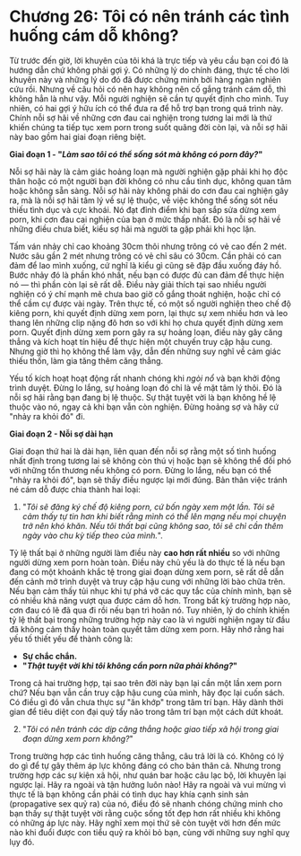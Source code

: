 # Chương 26: Tôi có nên tránh các tình huống cám dỗ không?

Từ trước đến giờ, lời khuyên của tôi khá là trực tiếp và yêu cầu bạn coi đó là hướng dẫn chứ không phải gợi ý. Có những lý do chính đáng, thực tế cho lời khuyên này và những lý do đó đã được chứng minh bởi hàng ngàn nghiên cứu rồi. Nhưng về câu hỏi có nên hay không nên cố gắng tránh cám dỗ, thì không hẳn là như vậy. Mỗi người nghiện sẽ cần tự quyết định cho mình. Tuy nhiên, có hai gợi ý hữu ích có thể đưa ra để hỗ trợ bạn trong quá trình này. Chính nỗi sợ hãi về những cơn đau cai nghiện trong tương lai mới là thứ khiến chúng ta tiếp tục xem porn trong suốt quãng đời còn lại, và nỗi sợ hãi này bao gồm hai giai đoạn riêng biệt.

**Giai đoạn 1 - "*Làm sao tôi có thể sống sót mà không có porn đây?*"**

Nỗi sợ hãi này là cảm giác hoảng loạn mà người nghiện gặp phải khi họ độc thân hoặc có một người bạn đời không có nhu cầu tình dục, không quan tâm hoặc không sẵn sàng. Nỗi sợ hãi này không phải do cơn đau cai nghiện gây ra, mà là nỗi sợ hãi tâm lý về sự lệ thuộc, về việc không thể sống sót nếu thiếu tình dục và cực khoái. Nó đạt đỉnh điểm khi bạn sắp sửa dừng xem porn, khi cơn đau cai nghiện của bạn ở mức thấp nhất. Đó là nỗi sợ hãi về những điều chưa biết, kiểu sợ hãi mà người ta gặp phải khi học lặn.

Tấm ván nhảy chỉ cao khoảng 30cm thôi nhưng trông có vẻ cao đến 2 mét. Nước sâu gần 2 mét nhưng trông có vẻ chỉ sâu có 30cm. Cần phải có can đảm để lao mình xuống, cứ nghĩ là kiểu gì cũng sẽ đập đầu xuống đáy hồ. Bước nhảy đó là phần khó nhất, nếu bạn có được đủ can đảm để thực hiện nó — thì phần còn lại sẽ rất dễ. Điều này giải thích tại sao nhiều người nghiện có ý chí mạnh mẽ chưa bao giờ cố gắng thoát nghiện, hoặc chỉ có thể cầm cự được vài ngày. Trên thực tế, có một số người nghiện theo chế độ kiêng porn, khi quyết định dừng xem porn, lại thực sự xem nhiều hơn và leo thang lên những clip nặng đô hơn so với khi họ chưa quyết định dừng xem porn. Quyết định dừng xem porn gây ra sự hoảng loạn, điều này gây căng thẳng và kích hoạt tín hiệu để thực hiện một chuyến truy cập hậu cung. Nhưng giờ thì họ không thể làm vậy, dẫn đến những suy nghĩ về cảm giác thiếu thốn, làm gia tăng thêm căng thẳng.

Yếu tố kích hoạt hoạt động rất nhanh chóng khi *ngòi nổ* và bạn khởi động trình duyệt. Đừng lo lắng, sự hoảng loạn đó chỉ là về mặt tâm lý thôi. Đó là nỗi sợ hãi rằng bạn đang bị lệ thuộc. Sự thật tuyệt vời là bạn không hề lệ thuộc vào nó, ngay cả khi bạn vẫn còn nghiện. Đừng hoảng sợ và hãy cứ "nhảy ra khỏi đó" đi.

**Giai đoạn 2 - Nỗi sợ dài hạn**

Giai đoạn thứ hai là dài hạn, liên quan đến nỗi sợ rằng một số tình huống nhất định trong tương lai sẽ không còn thú vị hoặc bạn sẽ không thể đối phó với những tổn thương nếu không có porn. Đừng lo lắng, nếu bạn có thể "nhảy ra khỏi đó", bạn sẽ thấy điều ngược lại mới đúng. Bản thân việc tránh né cám dỗ được chia thành hai loại:

1. "*Tôi sẽ đăng ký chế độ kiêng porn, cứ bốn ngày xem một lần. Tôi sẽ cảm thấy tự tin hơn khi biết rằng mình có thể lên mạng nếu mọi chuyện trở nên khó khăn. Nếu tôi thất bại cũng không sao, tôi sẽ chỉ cần thêm ngày vào chu kỳ tiếp theo của mình.*".

Tỷ lệ thất bại ở những người làm điều này **cao hơn rất nhiều** so với những người dừng xem porn hoàn toàn. Điều này chủ yếu là do thực tế là nếu bạn đang có một khoảnh khắc tệ trong giai đoạn dừng xem porn, sẽ rất dễ dẫn đến cảnh mở trình duyệt và truy cập hậu cung với những lời bào chữa trên. Nếu bạn cảm thấy tủi nhục khi tự phá vỡ các quy tắc của chính mình, bạn sẽ có nhiều khả năng vượt qua được cám dỗ hơn. Trong bất kỳ trường hợp nào, cơn đau có lẽ đã qua đi rồi nếu bạn trì hoãn nó. Tuy nhiên, lý do chính khiến tỷ lệ thất bại trong những trường hợp này cao là vì người nghiện ngay từ đầu đã không cảm thấy hoàn toàn quyết tâm dừng xem porn. Hãy nhớ rằng hai yếu tố thiết yếu để thành công là:

* **Sự chắc chắn.**
* **"*Thật tuyệt vời khi tôi không cần porn nữa phải không?*"**

Trong cả hai trường hợp, tại sao trên đời này bạn lại cần một lần xem porn chứ? Nếu bạn vẫn cần truy cập hậu cung của mình, hãy đọc lại cuốn sách. Có điều gì đó vẫn chưa thực sự "ăn khớp" trong tâm trí bạn. Hãy dành thời gian để tiêu diệt con đại quỷ tẩy não trong tâm trí bạn một cách dứt khoát.

2. "*Tôi có nên tránh các dịp căng thẳng hoặc giao tiếp xã hội trong giai đoạn dừng xem porn không?*"

Trong trường hợp các tình huống căng thẳng, câu trả lời là có. Không có lý do gì để tự gây thêm áp lực không đáng có cho bản thân cả. Nhưng trong trường hợp các sự kiện xã hội, như quán bar hoặc câu lạc bộ, lời khuyên lại ngược lại. Hãy ra ngoài và tận hưởng luôn nào! Hãy ra ngoài và vui mừng vì thực tế là bạn không cần phải có tình dục hay khía cạnh sinh sản (propagative sex
quỷ ra) của nó, điều đó sẽ nhanh chóng chứng minh cho bạn thấy sự thật tuyệt vời rằng cuộc sống tốt đẹp hơn rất nhiều khi không có những áp lực này. Hãy nghĩ xem mọi thứ sẽ còn tuyệt vời hơn đến mức nào khi đuổi được con tiểu quỷ ra khỏi bỏ bạn, cùng với những suy nghĩ quỵ lụy đó.